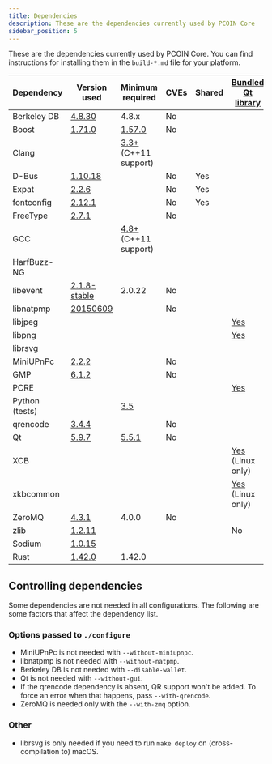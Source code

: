 ```yaml
---
title: Dependencies
description: These are the dependencies currently used by PCOIN Core
sidebar_position: 5
---
```


These are the dependencies currently used by PCOIN Core. You can find instructions for installing them in the `build-*.md` file for your platform.

| Dependency     | Version used                                                                                                | Minimum required                                                | CVEs | Shared | [Bundled Qt library](https://doc.qt.io/qt-5/configure-options.html#third-party-libraries)        |
| -------------- | ----------------------------------------------------------------------------------------------------------- | --------------------------------------------------------------- | ---- | ------ | ------------------------------------------------------------------------------------------------ |
| Berkeley DB    | [4.8.30](https://www.oracle.com/technetwork/database/database-technologies/berkeleydb/downloads/index.html) | 4.8.x                                                           | No   |        |                                                                                                  |
| Boost          | [1.71.0](https://www.boost.org/users/download/)                                                             | [1.57.0](https://github.com/pcoinproject/pcoin/pull/1703)       | No   |        |                                                                                                  |
| Clang          |                                                                                                             | [3.3+](https://llvm.org/releases/download.html) (C++11 support) |      |        |                                                                                                  |
| D-Bus          | [1.10.18](https://cgit.freedesktop.org/dbus/dbus/tree/NEWS?h=dbus-1.10)                                     |                                                                 | No   | Yes    |                                                                                                  |
| Expat          | [2.2.6](https://libexpat.github.io/)                                                                        |                                                                 | No   | Yes    |                                                                                                  |
| fontconfig     | [2.12.1](https://www.freedesktop.org/software/fontconfig/release/)                                          |                                                                 | No   | Yes    |                                                                                                  |
| FreeType       | [2.7.1](https://download.savannah.gnu.org/releases/freetype)                                                |                                                                 | No   |        |                                                                                                  |
| GCC            |                                                                                                             | [4.8+](https://gcc.gnu.org/) (C++11 support)                    |      |        |                                                                                                  |
| HarfBuzz-NG    |                                                                                                             |                                                                 |      |        |                                                                                                  |
| libevent       | [2.1.8-stable](https://github.com/libevent/libevent/releases)                                               | 2.0.22                                                          | No   |        |                                                                                                  |
| libnatpmp      | [20150609](https://miniupnp.tuxfamily.org/files)                                                            |                                                                 | No   |        |                                                                                                  |
| libjpeg        |                                                                                                             |                                                                 |      |        | [Yes](https://github.com/pcoinproject/pcoin/blob/master/depends/packages/qt.mk#L65)              |
| libpng         |                                                                                                             |                                                                 |      |        | [Yes](https://github.com/pcoinproject/pcoin/blob/master/depends/packages/qt.mk#L64)              |
| librsvg        |                                                                                                             |                                                                 |      |        |                                                                                                  |
| MiniUPnPc      | [2.2.2](https://miniupnp.tuxfamily.org/files)                                                               |                                                                 | No   |        |                                                                                                  |
| GMP            | [6.1.2](https://gmplib.org/)                                                                                |                                                                 | No   |        |                                                                                                  |
| PCRE           |                                                                                                             |                                                                 |      |        | [Yes](https://github.com/pcoinproject/pcoin/blob/master/depends/packages/qt.mk#L66)              |
| Python (tests) |                                                                                                             | [3.5](https://www.python.org/downloads)                         |      |        |                                                                                                  |
| qrencode       | [3.4.4](https://fukuchi.org/works/qrencode)                                                                 |                                                                 | No   |        |                                                                                                  |
| Qt             | [5.9.7](https://download.qt.io/official_releases/qt/)                                                       | [5.5.1](https://github.com/bitcoin/bitcoin/issues/13478)        | No   |        |                                                                                                  |
| XCB            |                                                                                                             |                                                                 |      |        | [Yes](https://github.com/pcoinproject/pcoin/blob/master/depends/packages/qt.mk#L87) (Linux only) |
| xkbcommon      |                                                                                                             |                                                                 |      |        | [Yes](https://github.com/pcoinproject/pcoin/blob/master/depends/packages/qt.mk#L86) (Linux only) |
| ZeroMQ         | [4.3.1](https://github.com/zeromq/libzmq/releases)                                                          | 4.0.0                                                           | No   |        |                                                                                                  |
| zlib           | [1.2.11](https://zlib.net/)                                                                                 |                                                                 |      |        | No                                                                                               |
| Sodium         | [1.0.15](https://github.com/jedisct1/libsodium)                                                             |
| Rust           | [1.42.0](https://www.rust-lang.org/)                                                                        | 1.42.0                                                          |

## Controlling dependencies

Some dependencies are not needed in all configurations. The following are some factors that affect the dependency list.

### Options passed to `./configure`

- MiniUPnPc is not needed with `--without-miniupnpc`.
- libnatpmp is not needed with `--without-natpmp`.
- Berkeley DB is not needed with `--disable-wallet`.
- Qt is not needed with `--without-gui`.
- If the qrencode dependency is absent, QR support won't be added. To force an error when that happens, pass `--with-qrencode`.
- ZeroMQ is needed only with the `--with-zmq` option.

### Other

- librsvg is only needed if you need to run `make deploy` on (cross-compilation to) macOS.
